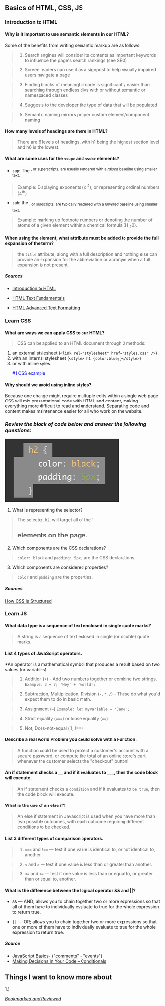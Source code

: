 ## Basics of HTML, CSS, JS

### Introduction to HTML
#### Why is it important to use semantic elements in our HTML?

Some of the benefits from writing semantic markup are as follows:

> 1. Search engines will consider its contents as important keywords to influence the page's search rankings (see SEO)

> 2. Screen readers can use it as a signpost to help visually impaired users navigate a page

> 3. Finding blocks of meaningful code is significantly easier than searching through endless divs with or without semantic or namespaced classes

> 4. Suggests to the developer the type of data that will be populated

> 5. Semantic naming mirrors proper custom element/component naming

#### How many levels of headings are there in HTML?

> There are 6 levels of headings, with h1 being the highest section level and h6 is the lowest.

#### What are some uses for the `<sup>` and `<sub>` elements?

- `sup`: The <sup>, or superscripts, are usually rendered with a *raised* baseline using smaller text.
> Example: Displaying exponents (x <sup>4</sup>), or representing ordinal numbers (4<sup>th</sup>)

- `sub`: the <sub>, or subscripts, are typically rendered with a *lowered* baseline using smaller text.
> Example: marking up footnote numbers or denoting the number of atoms of a given element within a chemical formula (H <sub>2</sub>0).

#### When using the <abbr> element, what attribute must be added to provide the full expansion of the term?

> the `title` attribute, along with a full description and nothing else can provide an expansion for the abbreviation or acronym when a full expansion is not present.

##### Sources

- [Introduction to HTML](https://developer.mozilla.org/en-US/docs/Learn/HTML/Introduction_to_HTML/)

- [HTML Text Fundamentals](https://developer.mozilla.org/en-US/docs/Learn/HTML/Introduction_to_HTML/HTML_text_fundamentals)

- [HTML Advanced Text Formatting](https://developer.mozilla.org/en-US/docs/Learn/HTML/Introduction_to_HTML/Advanced_text_formatting)

### Learn CSS

#### What are ways we can apply CSS to our HTML?

> CSS can be applied to an HTML document through 3 methods:
1. an external stylesheet (`<link rel="stylesheet" href="styles.css" />`)
2. with an internal stylesheet (`<style> h1 {color:blue;}</style>`)
3. or with inline syles. <p style="color:blue;">#1 CSS example</p>

#### Why should we avoid using inline styles?

Because one change might require multuple edits within a single web page CSS will mix presentational code with HTML and content, making everything more difficult to read and understand. Separating code and content makes maintenance easier for all who work on the website.

### *Review the block of code below and answer the following questions*:

![example01-screenshot](example02.png)
   
1. What is representing the selector?
> The selector, `h2`, will target all of the `<h2> elements on the page.

2. Which components are the CSS declarations?
> `color: black` and `padding: 5px;` are the CSS declarations.

3. Which components are considered properties?
> `color` and `padding` are the properties.

##### Sources
[How CSS Is Structured](https://developer.mozilla.org/en-US/docs/Learn/CSS/First_steps/How_CSS_is_structured)


### Learn JS

#### What data type is a sequence of text enclosed in single quote marks?

> A string is a sequence of text eclosed in single (or double) quote marks.

#### List 4 types of JavaScript operators.

*An operator is a mathematical symbol that produces a result based on two values (or variables). 

> 1. Addition (`+`) - Add two numbers together or combine two strings.
`Example: 3 + 7; 'Hey' + 'world!;`

> 2. Subtraction, Multiplication, Division	(`-`, `*`, `/`) - These do what you'd expect them to do in basic math.	

> 3. Assignment (`=`)
`Example: let myVariable = 'Jane';`

> 4. Strict equality	(`===`) or loose equality (`==`)

>5. Not, Does-not-equal	 (`!, !==)


#### Describe a real world Problem you could solve with a Function.

> A function could be used to protect a customer's account with a secure password, or compute the total of an online store's cart whenever the customer selects the "checkout" button!

#### An if statement checks a `__` and if it evaluates to `___`, then the code block will execute.

> An if statement checks a `condition` and if it evaluates to `be true`, then the code block will execute.

#### What is the use of an else if?

> An else if statement in Javascript is used when you have more than two possible outcomes, with each outcome requiring different conditions to be checked.

#### List 3 different types of comparison operators.

> 1. `===` and `!==` — test if one value is identical to, or not identical to, another.

> 2. `<` and `>` — test if one value is less than or greater than another.

> 3. `<=` and `>=` — test if one value is less than or equal to, or greater than or equal to, another.


#### What is the difference between the logical operator && and ||?

- `&&` — AND; allows you to chain together two or more expressions so that all of them have to individually evaluate to true for the whole expression to return true.

- `||` — OR; allows you to chain together two or more expressions so that one or more of them have to individually evaluate to true for the whole expression to return true.

##### Source
- [JavaScript Basics- ("comments" - "events")](https://developer.mozilla.org/en-US/docs/Learn/Getting_started_with_the_web/JavaScript_basics)
- [Making Decisions In Your Code – Conditionals](https://developer.mozilla.org/en-US/docs/Learn/JavaScript/Building_blocks/conditionals)

## Things I want to know more about 
1.) 

*[Bookmarked and Reviewed](https://chris.beams.io/posts/git-commit/)*
